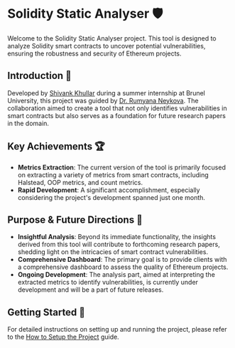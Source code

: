 # Solidity Static Analyser 🛡️

Welcome to the Solidity Static Analyser project. This tool is designed to analyze Solidity smart contracts to uncover potential vulnerabilities, ensuring the robustness and security of Ethereum projects.

## Introduction 🌟

Developed by [Shivank Khullar](https://github.com/ShivankKhullar) during a summer internship at Brunel University, this project was guided by [Dr. Rumyana Neykova](https://www.brunel.ac.uk/people/rumyana-neykova). The collaboration aimed to create a tool that not only identifies vulnerabilities in smart contracts but also serves as a foundation for future research papers in the domain.

## Key Achievements 🏆

- **Metrics Extraction**: The current version of the tool is primarily focused on extracting a variety of metrics from smart contracts, including Halstead, OOP metrics, and count metrics.
- **Rapid Development**: A significant accomplishment, especially considering the project's development spanned just one month.

## Purpose & Future Directions 🚀

- **Insightful Analysis**: Beyond its immediate functionality, the insights derived from this tool will contribute to forthcoming research papers, shedding light on the intricacies of smart contract vulnerabilities.
- **Comprehensive Dashboard**: The primary goal is to provide clients with a comprehensive dashboard to assess the quality of Ethereum projects.
- **Ongoing Development**: The analysis part, aimed at interpreting the extracted metrics to identify vulnerabilities, is currently under development and will be a part of future releases.

## Getting Started 🚀

For detailed instructions on setting up and running the project, please refer to the [How to Setup the Project](Setup.md) guide.
